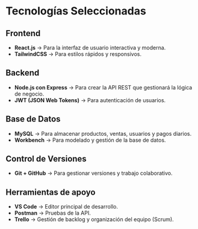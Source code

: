 # Tecnologías Seleccionadas

## Frontend
- **React.js** → Para la interfaz de usuario interactiva y moderna.
- **TailwindCSS** → Para estilos rápidos y responsivos.

## Backend
- **Node.js con Express** → Para crear la API REST que gestionará la lógica de negocio.
- **JWT (JSON Web Tokens)** → Para autenticación de usuarios.

## Base de Datos
- **MySQL** → Para almacenar productos, ventas, usuarios y pagos diarios.
- **Workbench** → Para modelado y gestión de la base de datos.

## Control de Versiones
- **Git + GitHub** → Para gestionar versiones y trabajo colaborativo.

## Herramientas de apoyo
- **VS Code** → Editor principal de desarrollo.
- **Postman** → Pruebas de la API.
- **Trello** → Gestión de backlog y organización del equipo (Scrum).
